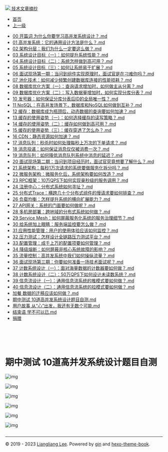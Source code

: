 <!DOCTYPE html>

<html xmlns="http://www.w3.org/1999/xhtml">
<head>
<head>
<meta content="text/html; charset=utf-8" http-equiv="Content-Type"/>
<meta content="width=device-width, initial-scale=1, maximum-scale=1.0, user-scalable=no" name="viewport"/>
<meta content="zh-cn" http-equiv="content-language"/>
<meta content="期中测试  10道高并发系统设计题目自测" name="description"/>
<link href="/static/favicon.png" rel="icon"/>
<title>期中测试  10道高并发系统设计题目自测 </title>
<link href="/static/index.css" rel="stylesheet"/>
<link href="/static/highlight.min.css" rel="stylesheet"/>
<script src="/static/highlight.min.js"></script>
<meta content="Hexo 4.2.0" name="generator"/>

</head>
<body>
<div class="book-container">
<div class="book-sidebar">
<div class="book-brand">
<a href="/">
<img src="/static/favicon.png"/>
<span>技术文章摘抄</span>
</a>
</div>
<div class="book-menu uncollapsible">
<ul class="uncollapsible">
<li><a class="current-tab" href="/">首页</a></li>
<li><a href="../">上一级</a></li>
</ul>
<ul class="uncollapsible">
<li>
<a class="menu-item" href="/%e4%b8%93%e6%a0%8f/%e9%ab%98%e5%b9%b6%e5%8f%91%e7%b3%bb%e7%bb%9f%e8%ae%be%e8%ae%a140%e9%97%ae/00%20%e5%bc%80%e7%af%87%e8%af%8d%20%20%e4%b8%ba%e4%bb%80%e4%b9%88%e4%bd%a0%e8%a6%81%e5%ad%a6%e4%b9%a0%e9%ab%98%e5%b9%b6%e5%8f%91%e7%b3%bb%e7%bb%9f%e8%ae%be%e8%ae%a1%ef%bc%9f.md" id="00 开篇词  为什么你要学习高并发系统设计？.md">00 开篇词  为什么你要学习高并发系统设计？.md</a>
</li>
<li>
<a class="menu-item" href="/%e4%b8%93%e6%a0%8f/%e9%ab%98%e5%b9%b6%e5%8f%91%e7%b3%bb%e7%bb%9f%e8%ae%be%e8%ae%a140%e9%97%ae/01%20%20%e9%ab%98%e5%b9%b6%e5%8f%91%e7%b3%bb%e7%bb%9f%ef%bc%9a%e5%ae%83%e7%9a%84%e9%80%9a%e7%94%a8%e8%ae%be%e8%ae%a1%e6%96%b9%e6%b3%95%e6%98%af%e4%bb%80%e4%b9%88%ef%bc%9f.md" id="01  高并发系统：它的通用设计方法是什么？.md">01  高并发系统：它的通用设计方法是什么？.md</a>
</li>
<li>
<a class="menu-item" href="/%e4%b8%93%e6%a0%8f/%e9%ab%98%e5%b9%b6%e5%8f%91%e7%b3%bb%e7%bb%9f%e8%ae%be%e8%ae%a140%e9%97%ae/02%20%20%e6%9e%b6%e6%9e%84%e5%88%86%e5%b1%82%ef%bc%9a%e6%88%91%e4%bb%ac%e4%b8%ba%e4%bb%80%e4%b9%88%e4%b8%80%e5%ae%9a%e8%a6%81%e8%bf%99%e4%b9%88%e5%81%9a%ef%bc%9f.md" id="02  架构分层：我们为什么一定要这么做？.md">02  架构分层：我们为什么一定要这么做？.md</a>
</li>
<li>
<a class="menu-item" href="/%e4%b8%93%e6%a0%8f/%e9%ab%98%e5%b9%b6%e5%8f%91%e7%b3%bb%e7%bb%9f%e8%ae%be%e8%ae%a140%e9%97%ae/03%20%20%e7%b3%bb%e7%bb%9f%e8%ae%be%e8%ae%a1%e7%9b%ae%e6%a0%87%ef%bc%88%e4%b8%80%ef%bc%89%ef%bc%9a%e5%a6%82%e4%bd%95%e6%8f%90%e5%8d%87%e7%b3%bb%e7%bb%9f%e6%80%a7%e8%83%bd%ef%bc%9f.md" id="03  系统设计目标（一）：如何提升系统性能？.md">03  系统设计目标（一）：如何提升系统性能？.md</a>
</li>
<li>
<a class="menu-item" href="/%e4%b8%93%e6%a0%8f/%e9%ab%98%e5%b9%b6%e5%8f%91%e7%b3%bb%e7%bb%9f%e8%ae%be%e8%ae%a140%e9%97%ae/04%20%20%e7%b3%bb%e7%bb%9f%e8%ae%be%e8%ae%a1%e7%9b%ae%e6%a0%87%ef%bc%88%e4%ba%8c%ef%bc%89%ef%bc%9a%e7%b3%bb%e7%bb%9f%e6%80%8e%e6%a0%b7%e5%81%9a%e5%88%b0%e9%ab%98%e5%8f%af%e7%94%a8%ef%bc%9f.md" id="04  系统设计目标（二）：系统怎样做到高可用？.md">04  系统设计目标（二）：系统怎样做到高可用？.md</a>
</li>
<li>
<a class="menu-item" href="/%e4%b8%93%e6%a0%8f/%e9%ab%98%e5%b9%b6%e5%8f%91%e7%b3%bb%e7%bb%9f%e8%ae%be%e8%ae%a140%e9%97%ae/05%20%20%e7%b3%bb%e7%bb%9f%e8%ae%be%e8%ae%a1%e7%9b%ae%e6%a0%87%ef%bc%88%e4%b8%89%ef%bc%89%ef%bc%9a%e5%a6%82%e4%bd%95%e8%ae%a9%e7%b3%bb%e7%bb%9f%e6%98%93%e4%ba%8e%e6%89%a9%e5%b1%95%ef%bc%9f.md" id="05  系统设计目标（三）：如何让系统易于扩展？.md">05  系统设计目标（三）：如何让系统易于扩展？.md</a>
</li>
<li>
<a class="menu-item" href="/%e4%b8%93%e6%a0%8f/%e9%ab%98%e5%b9%b6%e5%8f%91%e7%b3%bb%e7%bb%9f%e8%ae%be%e8%ae%a140%e9%97%ae/06%20%20%e9%9d%a2%e8%af%95%e7%8e%b0%e5%9c%ba%e7%ac%ac%e4%b8%80%e6%9c%9f%ef%bc%9a%e5%bd%93%e9%97%ae%e5%88%b0%e7%bb%84%e4%bb%b6%e5%ae%9e%e7%8e%b0%e5%8e%9f%e7%90%86%e6%97%b6%ef%bc%8c%e9%9d%a2%e8%af%95%e5%ae%98%e6%98%af%e5%9c%a8%e5%88%81%e9%9a%be%e4%bd%a0%e5%90%97%ef%bc%9f.md" id="06  面试现场第一期：当问到组件实现原理时，面试官是在刁难你吗？.md">06  面试现场第一期：当问到组件实现原理时，面试官是在刁难你吗？.md</a>
</li>
<li>
<a class="menu-item" href="/%e4%b8%93%e6%a0%8f/%e9%ab%98%e5%b9%b6%e5%8f%91%e7%b3%bb%e7%bb%9f%e8%ae%be%e8%ae%a140%e9%97%ae/07%20%20%e6%b1%a0%e5%8c%96%e6%8a%80%e6%9c%af%ef%bc%9a%e5%a6%82%e4%bd%95%e5%87%8f%e5%b0%91%e9%a2%91%e7%b9%81%e5%88%9b%e5%bb%ba%e6%95%b0%e6%8d%ae%e5%ba%93%e8%bf%9e%e6%8e%a5%e7%9a%84%e6%80%a7%e8%83%bd%e6%8d%9f%e8%80%97%ef%bc%9f.md" id="07  池化技术：如何减少频繁创建数据库连接的性能损耗？.md">07  池化技术：如何减少频繁创建数据库连接的性能损耗？.md</a>
</li>
<li>
<a class="menu-item" href="/%e4%b8%93%e6%a0%8f/%e9%ab%98%e5%b9%b6%e5%8f%91%e7%b3%bb%e7%bb%9f%e8%ae%be%e8%ae%a140%e9%97%ae/08%20%20%e6%95%b0%e6%8d%ae%e5%ba%93%e4%bc%98%e5%8c%96%e6%96%b9%e6%a1%88%ef%bc%88%e4%b8%80%ef%bc%89%ef%bc%9a%e6%9f%a5%e8%af%a2%e8%af%b7%e6%b1%82%e5%a2%9e%e5%8a%a0%e6%97%b6%ef%bc%8c%e5%a6%82%e4%bd%95%e5%81%9a%e4%b8%bb%e4%bb%8e%e5%88%86%e7%a6%bb%ef%bc%9f.md" id="08  数据库优化方案（一）：查询请求增加时，如何做主从分离？.md">08  数据库优化方案（一）：查询请求增加时，如何做主从分离？.md</a>
</li>
<li>
<a class="menu-item" href="/%e4%b8%93%e6%a0%8f/%e9%ab%98%e5%b9%b6%e5%8f%91%e7%b3%bb%e7%bb%9f%e8%ae%be%e8%ae%a140%e9%97%ae/09%20%20%e6%95%b0%e6%8d%ae%e5%ba%93%e4%bc%98%e5%8c%96%e6%96%b9%e6%a1%88%ef%bc%88%e4%ba%8c%ef%bc%89%ef%bc%9a%e5%86%99%e5%85%a5%e6%95%b0%e6%8d%ae%e9%87%8f%e5%a2%9e%e5%8a%a0%e6%97%b6%ef%bc%8c%e5%a6%82%e4%bd%95%e5%ae%9e%e7%8e%b0%e5%88%86%e5%ba%93%e5%88%86%e8%a1%a8%ef%bc%9f.md" id="09  数据库优化方案（二）：写入数据量增加时，如何实现分库分表？.md">09  数据库优化方案（二）：写入数据量增加时，如何实现分库分表？.md</a>
</li>
<li>
<a class="menu-item" href="/%e4%b8%93%e6%a0%8f/%e9%ab%98%e5%b9%b6%e5%8f%91%e7%b3%bb%e7%bb%9f%e8%ae%be%e8%ae%a140%e9%97%ae/10%20%20%e5%8f%91%e5%8f%b7%e5%99%a8%ef%bc%9a%e5%a6%82%e4%bd%95%e4%bf%9d%e8%af%81%e5%88%86%e5%ba%93%e5%88%86%e8%a1%a8%e5%90%8eID%e7%9a%84%e5%85%a8%e5%b1%80%e5%94%af%e4%b8%80%e6%80%a7%ef%bc%9f.md" id="10  发号器：如何保证分库分表后ID的全局唯一性？.md">10  发号器：如何保证分库分表后ID的全局唯一性？.md</a>
</li>
<li>
<a class="menu-item" href="/%e4%b8%93%e6%a0%8f/%e9%ab%98%e5%b9%b6%e5%8f%91%e7%b3%bb%e7%bb%9f%e8%ae%be%e8%ae%a140%e9%97%ae/11%20%20NoSQL%ef%bc%9a%e5%9c%a8%e9%ab%98%e5%b9%b6%e5%8f%91%e5%9c%ba%e6%99%af%e4%b8%8b%ef%bc%8c%e6%95%b0%e6%8d%ae%e5%ba%93%e5%92%8cNoSQL%e5%a6%82%e4%bd%95%e5%81%9a%e5%88%b0%e4%ba%92%e8%a1%a5%ef%bc%9f.md" id="11  NoSQL：在高并发场景下，数据库和NoSQL如何做到互补？.md">11  NoSQL：在高并发场景下，数据库和NoSQL如何做到互补？.md</a>
</li>
<li>
<a class="menu-item" href="/%e4%b8%93%e6%a0%8f/%e9%ab%98%e5%b9%b6%e5%8f%91%e7%b3%bb%e7%bb%9f%e8%ae%be%e8%ae%a140%e9%97%ae/12%20%20%e7%bc%93%e5%ad%98%ef%bc%9a%e6%95%b0%e6%8d%ae%e5%ba%93%e6%88%90%e4%b8%ba%e7%93%b6%e9%a2%88%e5%90%8e%ef%bc%8c%e5%8a%a8%e6%80%81%e6%95%b0%e6%8d%ae%e7%9a%84%e6%9f%a5%e8%af%a2%e8%a6%81%e5%a6%82%e4%bd%95%e5%8a%a0%e9%80%9f%ef%bc%9f.md" id="12  缓存：数据库成为瓶颈后，动态数据的查询要如何加速？.md">12  缓存：数据库成为瓶颈后，动态数据的查询要如何加速？.md</a>
</li>
<li>
<a class="menu-item" href="/%e4%b8%93%e6%a0%8f/%e9%ab%98%e5%b9%b6%e5%8f%91%e7%b3%bb%e7%bb%9f%e8%ae%be%e8%ae%a140%e9%97%ae/13%20%20%e7%bc%93%e5%ad%98%e7%9a%84%e4%bd%bf%e7%94%a8%e5%a7%bf%e5%8a%bf%ef%bc%88%e4%b8%80%ef%bc%89%ef%bc%9a%e5%a6%82%e4%bd%95%e9%80%89%e6%8b%a9%e7%bc%93%e5%ad%98%e7%9a%84%e8%af%bb%e5%86%99%e7%ad%96%e7%95%a5%ef%bc%9f.md" id="13  缓存的使用姿势（一）：如何选择缓存的读写策略？.md">13  缓存的使用姿势（一）：如何选择缓存的读写策略？.md</a>
</li>
<li>
<a class="menu-item" href="/%e4%b8%93%e6%a0%8f/%e9%ab%98%e5%b9%b6%e5%8f%91%e7%b3%bb%e7%bb%9f%e8%ae%be%e8%ae%a140%e9%97%ae/14%20%20%e7%bc%93%e5%ad%98%e7%9a%84%e4%bd%bf%e7%94%a8%e5%a7%bf%e5%8a%bf%ef%bc%88%e4%ba%8c%ef%bc%89%ef%bc%9a%e7%bc%93%e5%ad%98%e5%a6%82%e4%bd%95%e5%81%9a%e5%88%b0%e9%ab%98%e5%8f%af%e7%94%a8%ef%bc%9f.md" id="14  缓存的使用姿势（二）：缓存如何做到高可用？.md">14  缓存的使用姿势（二）：缓存如何做到高可用？.md</a>
</li>
<li>
<a class="menu-item" href="/%e4%b8%93%e6%a0%8f/%e9%ab%98%e5%b9%b6%e5%8f%91%e7%b3%bb%e7%bb%9f%e8%ae%be%e8%ae%a140%e9%97%ae/15%20%20%e7%bc%93%e5%ad%98%e7%9a%84%e4%bd%bf%e7%94%a8%e5%a7%bf%e5%8a%bf%ef%bc%88%e4%b8%89%ef%bc%89%ef%bc%9a%e7%bc%93%e5%ad%98%e7%a9%bf%e9%80%8f%e4%ba%86%e6%80%8e%e4%b9%88%e5%8a%9e%ef%bc%9f.md" id="15  缓存的使用姿势（三）：缓存穿透了怎么办？.md">15  缓存的使用姿势（三）：缓存穿透了怎么办？.md</a>
</li>
<li>
<a class="menu-item" href="/%e4%b8%93%e6%a0%8f/%e9%ab%98%e5%b9%b6%e5%8f%91%e7%b3%bb%e7%bb%9f%e8%ae%be%e8%ae%a140%e9%97%ae/16%20%20CDN%ef%bc%9a%e9%9d%99%e6%80%81%e8%b5%84%e6%ba%90%e5%a6%82%e4%bd%95%e5%8a%a0%e9%80%9f%ef%bc%9f.md" id="16  CDN：静态资源如何加速？.md">16  CDN：静态资源如何加速？.md</a>
</li>
<li>
<a class="menu-item" href="/%e4%b8%93%e6%a0%8f/%e9%ab%98%e5%b9%b6%e5%8f%91%e7%b3%bb%e7%bb%9f%e8%ae%be%e8%ae%a140%e9%97%ae/17%20%20%e6%b6%88%e6%81%af%e9%98%9f%e5%88%97%ef%bc%9a%e7%a7%92%e6%9d%80%e6%97%b6%e5%a6%82%e4%bd%95%e5%a4%84%e7%90%86%e6%af%8f%e7%a7%92%e4%b8%8a%e4%b8%87%e6%ac%a1%e7%9a%84%e4%b8%8b%e5%8d%95%e8%af%b7%e6%b1%82%ef%bc%9f.md" id="17  消息队列：秒杀时如何处理每秒上万次的下单请求？.md">17  消息队列：秒杀时如何处理每秒上万次的下单请求？.md</a>
</li>
<li>
<a class="menu-item" href="/%e4%b8%93%e6%a0%8f/%e9%ab%98%e5%b9%b6%e5%8f%91%e7%b3%bb%e7%bb%9f%e8%ae%be%e8%ae%a140%e9%97%ae/18%20%20%e6%b6%88%e6%81%af%e6%8a%95%e9%80%92%ef%bc%9a%e5%a6%82%e4%bd%95%e4%bf%9d%e8%af%81%e6%b6%88%e6%81%af%e4%bb%85%e4%bb%85%e8%a2%ab%e6%b6%88%e8%b4%b9%e4%b8%80%e6%ac%a1%ef%bc%9f.md" id="18  消息投递：如何保证消息仅仅被消费一次？.md">18  消息投递：如何保证消息仅仅被消费一次？.md</a>
</li>
<li>
<a class="menu-item" href="/%e4%b8%93%e6%a0%8f/%e9%ab%98%e5%b9%b6%e5%8f%91%e7%b3%bb%e7%bb%9f%e8%ae%be%e8%ae%a140%e9%97%ae/19%20%20%e6%b6%88%e6%81%af%e9%98%9f%e5%88%97%ef%bc%9a%e5%a6%82%e4%bd%95%e9%99%8d%e4%bd%8e%e6%b6%88%e6%81%af%e9%98%9f%e5%88%97%e7%b3%bb%e7%bb%9f%e4%b8%ad%e6%b6%88%e6%81%af%e7%9a%84%e5%bb%b6%e8%bf%9f%ef%bc%9f.md" id="19  消息队列：如何降低消息队列系统中消息的延迟？.md">19  消息队列：如何降低消息队列系统中消息的延迟？.md</a>
</li>
<li>
<a class="menu-item" href="/%e4%b8%93%e6%a0%8f/%e9%ab%98%e5%b9%b6%e5%8f%91%e7%b3%bb%e7%bb%9f%e8%ae%be%e8%ae%a140%e9%97%ae/20%20%20%e9%9d%a2%e8%af%95%e7%8e%b0%e5%9c%ba%e7%ac%ac%e4%ba%8c%e6%9c%9f%ef%bc%9a%e5%bd%93%e9%97%ae%e5%88%b0%e9%a1%b9%e7%9b%ae%e7%bb%8f%e5%8e%86%e6%97%b6%ef%bc%8c%e9%9d%a2%e8%af%95%e5%ae%98%e7%a9%b6%e7%ab%9f%e6%83%b3%e8%a6%81%e4%ba%86%e8%a7%a3%e4%bb%80%e4%b9%88%ef%bc%9f.md" id="20  面试现场第二期：当问到项目经历时，面试官究竟想要了解什么？.md">20  面试现场第二期：当问到项目经历时，面试官究竟想要了解什么？.md</a>
</li>
<li>
<a class="menu-item" href="/%e4%b8%93%e6%a0%8f/%e9%ab%98%e5%b9%b6%e5%8f%91%e7%b3%bb%e7%bb%9f%e8%ae%be%e8%ae%a140%e9%97%ae/21%20%20%e7%b3%bb%e7%bb%9f%e6%9e%b6%e6%9e%84%ef%bc%9a%e6%af%8f%e7%a7%921%e4%b8%87%e6%ac%a1%e8%af%b7%e6%b1%82%e7%9a%84%e7%b3%bb%e7%bb%9f%e8%a6%81%e5%81%9a%e6%9c%8d%e5%8a%a1%e5%8c%96%e6%8b%86%e5%88%86%e5%90%97%ef%bc%9f.md" id="21  系统架构：每秒1万次请求的系统要做服务化拆分吗？.md">21  系统架构：每秒1万次请求的系统要做服务化拆分吗？.md</a>
</li>
<li>
<a class="menu-item" href="/%e4%b8%93%e6%a0%8f/%e9%ab%98%e5%b9%b6%e5%8f%91%e7%b3%bb%e7%bb%9f%e8%ae%be%e8%ae%a140%e9%97%ae/22%20%20%e5%be%ae%e6%9c%8d%e5%8a%a1%e6%9e%b6%e6%9e%84%ef%bc%9a%e5%be%ae%e6%9c%8d%e5%8a%a1%e5%8c%96%e5%90%8e%ef%bc%8c%e7%b3%bb%e7%bb%9f%e6%9e%b6%e6%9e%84%e8%a6%81%e5%a6%82%e4%bd%95%e6%94%b9%e9%80%a0%ef%bc%9f.md" id="22  微服务架构：微服务化后，系统架构要如何改造？.md">22  微服务架构：微服务化后，系统架构要如何改造？.md</a>
</li>
<li>
<a class="menu-item" href="/%e4%b8%93%e6%a0%8f/%e9%ab%98%e5%b9%b6%e5%8f%91%e7%b3%bb%e7%bb%9f%e8%ae%be%e8%ae%a140%e9%97%ae/23%20%20RPC%e6%a1%86%e6%9e%b6%ef%bc%9a10%e4%b8%87QPS%e4%b8%8b%e5%a6%82%e4%bd%95%e5%ae%9e%e7%8e%b0%e6%af%ab%e7%a7%92%e7%ba%a7%e7%9a%84%e6%9c%8d%e5%8a%a1%e8%b0%83%e7%94%a8%ef%bc%9f.md" id="23  RPC框架：10万QPS下如何实现毫秒级的服务调用？.md">23  RPC框架：10万QPS下如何实现毫秒级的服务调用？.md</a>
</li>
<li>
<a class="menu-item" href="/%e4%b8%93%e6%a0%8f/%e9%ab%98%e5%b9%b6%e5%8f%91%e7%b3%bb%e7%bb%9f%e8%ae%be%e8%ae%a140%e9%97%ae/24%20%20%e6%b3%a8%e5%86%8c%e4%b8%ad%e5%bf%83%ef%bc%9a%e5%88%86%e5%b8%83%e5%bc%8f%e7%b3%bb%e7%bb%9f%e5%a6%82%e4%bd%95%e5%af%bb%e5%9d%80%ef%bc%9f.md" id="24  注册中心：分布式系统如何寻址？.md">24  注册中心：分布式系统如何寻址？.md</a>
</li>
<li>
<a class="menu-item" href="/%e4%b8%93%e6%a0%8f/%e9%ab%98%e5%b9%b6%e5%8f%91%e7%b3%bb%e7%bb%9f%e8%ae%be%e8%ae%a140%e9%97%ae/25%20%20%e5%88%86%e5%b8%83%e5%bc%8fTrace%ef%bc%9a%e6%a8%aa%e8%b7%a8%e5%87%a0%e5%8d%81%e4%b8%aa%e5%88%86%e5%b8%83%e5%bc%8f%e7%bb%84%e4%bb%b6%e7%9a%84%e6%85%a2%e8%af%b7%e6%b1%82%e8%a6%81%e5%a6%82%e4%bd%95%e6%8e%92%e6%9f%a5%ef%bc%9f.md" id="25  分布式Trace：横跨几十个分布式组件的慢请求要如何排查？.md">25  分布式Trace：横跨几十个分布式组件的慢请求要如何排查？.md</a>
</li>
<li>
<a class="menu-item" href="/%e4%b8%93%e6%a0%8f/%e9%ab%98%e5%b9%b6%e5%8f%91%e7%b3%bb%e7%bb%9f%e8%ae%be%e8%ae%a140%e9%97%ae/26%20%20%e8%b4%9f%e8%bd%bd%e5%9d%87%e8%a1%a1%ef%bc%9a%e6%80%8e%e6%a0%b7%e6%8f%90%e5%8d%87%e7%b3%bb%e7%bb%9f%e7%9a%84%e6%a8%aa%e5%90%91%e6%89%a9%e5%b1%95%e8%83%bd%e5%8a%9b%ef%bc%9f.md" id="26  负载均衡：怎样提升系统的横向扩展能力？.md">26  负载均衡：怎样提升系统的横向扩展能力？.md</a>
</li>
<li>
<a class="menu-item" href="/%e4%b8%93%e6%a0%8f/%e9%ab%98%e5%b9%b6%e5%8f%91%e7%b3%bb%e7%bb%9f%e8%ae%be%e8%ae%a140%e9%97%ae/27%20%20API%e7%bd%91%e5%85%b3%ef%bc%9a%e7%b3%bb%e7%bb%9f%e7%9a%84%e9%97%a8%e9%9d%a2%e8%a6%81%e5%a6%82%e4%bd%95%e5%81%9a%e5%91%a2%ef%bc%9f.md" id="27  API网关：系统的门面要如何做呢？.md">27  API网关：系统的门面要如何做呢？.md</a>
</li>
<li>
<a class="menu-item" href="/%e4%b8%93%e6%a0%8f/%e9%ab%98%e5%b9%b6%e5%8f%91%e7%b3%bb%e7%bb%9f%e8%ae%be%e8%ae%a140%e9%97%ae/28%20%20%e5%a4%9a%e6%9c%ba%e6%88%bf%e9%83%a8%e7%bd%b2%ef%bc%9a%e8%b7%a8%e5%9c%b0%e5%9f%9f%e7%9a%84%e5%88%86%e5%b8%83%e5%bc%8f%e7%b3%bb%e7%bb%9f%e5%a6%82%e4%bd%95%e5%81%9a%ef%bc%9f.md" id="28  多机房部署：跨地域的分布式系统如何做？.md">28  多机房部署：跨地域的分布式系统如何做？.md</a>
</li>
<li>
<a class="menu-item" href="/%e4%b8%93%e6%a0%8f/%e9%ab%98%e5%b9%b6%e5%8f%91%e7%b3%bb%e7%bb%9f%e8%ae%be%e8%ae%a140%e9%97%ae/29%20%20Service%20Mesh%ef%bc%9a%e5%a6%82%e4%bd%95%e5%b1%8f%e8%94%bd%e6%9c%8d%e5%8a%a1%e5%8c%96%e7%b3%bb%e7%bb%9f%e7%9a%84%e6%9c%8d%e5%8a%a1%e6%b2%bb%e7%90%86%e7%bb%86%e8%8a%82%ef%bc%9f.md" id="29  Service Mesh：如何屏蔽服务化系统的服务治理细节？.md">29  Service Mesh：如何屏蔽服务化系统的服务治理细节？.md</a>
</li>
<li>
<a class="menu-item" href="/%e4%b8%93%e6%a0%8f/%e9%ab%98%e5%b9%b6%e5%8f%91%e7%b3%bb%e7%bb%9f%e8%ae%be%e8%ae%a140%e9%97%ae/30%20%20%e7%bb%99%e7%b3%bb%e7%bb%9f%e5%8a%a0%e4%b8%8a%e7%9c%bc%e7%9d%9b%ef%bc%9a%e6%9c%8d%e5%8a%a1%e7%ab%af%e7%9b%91%e6%8e%a7%e8%a6%81%e6%80%8e%e4%b9%88%e5%81%9a%ef%bc%9f.md" id="30  给系统加上眼睛：服务端监控要怎么做？.md">30  给系统加上眼睛：服务端监控要怎么做？.md</a>
</li>
<li>
<a class="menu-item" href="/%e4%b8%93%e6%a0%8f/%e9%ab%98%e5%b9%b6%e5%8f%91%e7%b3%bb%e7%bb%9f%e8%ae%be%e8%ae%a140%e9%97%ae/31%20%20%e5%ba%94%e7%94%a8%e6%80%a7%e8%83%bd%e7%ae%a1%e7%90%86%ef%bc%9a%e7%94%a8%e6%88%b7%e7%9a%84%e4%bd%bf%e7%94%a8%e4%bd%93%e9%aa%8c%e5%ba%94%e8%af%a5%e5%a6%82%e4%bd%95%e7%9b%91%e6%8e%a7%ef%bc%9f.md" id="31  应用性能管理：用户的使用体验应该如何监控？.md">31  应用性能管理：用户的使用体验应该如何监控？.md</a>
</li>
<li>
<a class="menu-item" href="/%e4%b8%93%e6%a0%8f/%e9%ab%98%e5%b9%b6%e5%8f%91%e7%b3%bb%e7%bb%9f%e8%ae%be%e8%ae%a140%e9%97%ae/32%20%20%e5%8e%8b%e5%8a%9b%e6%b5%8b%e8%af%95%ef%bc%9a%e6%80%8e%e6%a0%b7%e8%ae%be%e8%ae%a1%e5%85%a8%e9%93%be%e8%b7%af%e5%8e%8b%e5%8a%9b%e6%b5%8b%e8%af%95%e5%b9%b3%e5%8f%b0%ef%bc%9f.md" id="32  压力测试：怎样设计全链路压力测试平台？.md">32  压力测试：怎样设计全链路压力测试平台？.md</a>
</li>
<li>
<a class="menu-item" href="/%e4%b8%93%e6%a0%8f/%e9%ab%98%e5%b9%b6%e5%8f%91%e7%b3%bb%e7%bb%9f%e8%ae%be%e8%ae%a140%e9%97%ae/33%20%20%e9%85%8d%e7%bd%ae%e7%ae%a1%e7%90%86%ef%bc%9a%e6%88%90%e5%8d%83%e4%b8%8a%e4%b8%87%e7%9a%84%e9%85%8d%e7%bd%ae%e9%a1%b9%e8%a6%81%e5%a6%82%e4%bd%95%e7%ae%a1%e7%90%86%ef%bc%9f.md" id="33  配置管理：成千上万的配置项要如何管理？.md">33  配置管理：成千上万的配置项要如何管理？.md</a>
</li>
<li>
<a class="menu-item" href="/%e4%b8%93%e6%a0%8f/%e9%ab%98%e5%b9%b6%e5%8f%91%e7%b3%bb%e7%bb%9f%e8%ae%be%e8%ae%a140%e9%97%ae/34%20%20%e9%99%8d%e7%ba%a7%e7%86%94%e6%96%ad%ef%bc%9a%e5%a6%82%e4%bd%95%e5%b1%8f%e8%94%bd%e9%9d%9e%e6%a0%b8%e5%bf%83%e7%b3%bb%e7%bb%9f%e6%95%85%e9%9a%9c%e7%9a%84%e5%bd%b1%e5%93%8d%ef%bc%9f.md" id="34  降级熔断：如何屏蔽非核心系统故障的影响？.md">34  降级熔断：如何屏蔽非核心系统故障的影响？.md</a>
</li>
<li>
<a class="menu-item" href="/%e4%b8%93%e6%a0%8f/%e9%ab%98%e5%b9%b6%e5%8f%91%e7%b3%bb%e7%bb%9f%e8%ae%be%e8%ae%a140%e9%97%ae/35%20%20%e6%b5%81%e9%87%8f%e6%8e%a7%e5%88%b6%ef%bc%9a%e9%ab%98%e5%b9%b6%e5%8f%91%e7%b3%bb%e7%bb%9f%e4%b8%ad%e6%88%91%e4%bb%ac%e5%a6%82%e4%bd%95%e6%93%8d%e7%ba%b5%e6%b5%81%e9%87%8f%ef%bc%9f.md" id="35  流量控制：高并发系统中我们如何操纵流量？.md">35  流量控制：高并发系统中我们如何操纵流量？.md</a>
</li>
<li>
<a class="menu-item" href="/%e4%b8%93%e6%a0%8f/%e9%ab%98%e5%b9%b6%e5%8f%91%e7%b3%bb%e7%bb%9f%e8%ae%be%e8%ae%a140%e9%97%ae/36%20%20%e9%9d%a2%e8%af%95%e7%8e%b0%e5%9c%ba%e7%ac%ac%e4%b8%89%e6%9c%9f%ef%bc%9a%e4%bd%a0%e8%a6%81%e5%a6%82%e4%bd%95%e5%87%86%e5%a4%87%e4%b8%80%e5%9c%ba%e6%8a%80%e6%9c%af%e9%9d%a2%e8%af%95%e5%91%a2%ef%bc%9f.md" id="36  面试现场第三期：你要如何准备一场技术面试呢？.md">36  面试现场第三期：你要如何准备一场技术面试呢？.md</a>
</li>
<li>
<a class="menu-item" href="/%e4%b8%93%e6%a0%8f/%e9%ab%98%e5%b9%b6%e5%8f%91%e7%b3%bb%e7%bb%9f%e8%ae%be%e8%ae%a140%e9%97%ae/37%20%20%e8%ae%a1%e6%95%b0%e7%b3%bb%e7%bb%9f%e8%ae%be%e8%ae%a1%ef%bc%88%e4%b8%80%ef%bc%89%ef%bc%9a%e9%9d%a2%e5%af%b9%e6%b5%b7%e9%87%8f%e6%95%b0%e6%8d%ae%e7%9a%84%e8%ae%a1%e6%95%b0%e5%99%a8%e8%a6%81%e5%a6%82%e4%bd%95%e5%81%9a%ef%bc%9f.md" id="37  计数系统设计（一）：面对海量数据的计数器要如何做？.md">37  计数系统设计（一）：面对海量数据的计数器要如何做？.md</a>
</li>
<li>
<a class="menu-item" href="/%e4%b8%93%e6%a0%8f/%e9%ab%98%e5%b9%b6%e5%8f%91%e7%b3%bb%e7%bb%9f%e8%ae%be%e8%ae%a140%e9%97%ae/38%20%20%e8%ae%a1%e6%95%b0%e7%b3%bb%e7%bb%9f%e8%ae%be%e8%ae%a1%ef%bc%88%e4%ba%8c%ef%bc%89%ef%bc%9a50%e4%b8%87QPS%e4%b8%8b%e5%a6%82%e4%bd%95%e8%ae%be%e8%ae%a1%e6%9c%aa%e8%af%bb%e6%95%b0%e7%b3%bb%e7%bb%9f%ef%bc%9f.md" id="38  计数系统设计（二）：50万QPS下如何设计未读数系统？.md">38  计数系统设计（二）：50万QPS下如何设计未读数系统？.md</a>
</li>
<li>
<a class="menu-item" href="/%e4%b8%93%e6%a0%8f/%e9%ab%98%e5%b9%b6%e5%8f%91%e7%b3%bb%e7%bb%9f%e8%ae%be%e8%ae%a140%e9%97%ae/39%20%20%e4%bf%a1%e6%81%af%e6%b5%81%e8%ae%be%e8%ae%a1%ef%bc%88%e4%b8%80%ef%bc%89%ef%bc%9a%e9%80%9a%e7%94%a8%e4%bf%a1%e6%81%af%e6%b5%81%e7%b3%bb%e7%bb%9f%e7%9a%84%e6%8e%a8%e6%a8%a1%e5%bc%8f%e8%a6%81%e5%a6%82%e4%bd%95%e5%81%9a%ef%bc%9f.md" id="39  信息流设计（一）：通用信息流系统的推模式要如何做？.md">39  信息流设计（一）：通用信息流系统的推模式要如何做？.md</a>
</li>
<li>
<a class="menu-item" href="/%e4%b8%93%e6%a0%8f/%e9%ab%98%e5%b9%b6%e5%8f%91%e7%b3%bb%e7%bb%9f%e8%ae%be%e8%ae%a140%e9%97%ae/40%20%20%e4%bf%a1%e6%81%af%e6%b5%81%e8%ae%be%e8%ae%a1%ef%bc%88%e4%ba%8c%ef%bc%89%ef%bc%9a%e9%80%9a%e7%94%a8%e4%bf%a1%e6%81%af%e6%b5%81%e7%b3%bb%e7%bb%9f%e7%9a%84%e6%8b%89%e6%a8%a1%e5%bc%8f%e8%a6%81%e5%a6%82%e4%bd%95%e5%81%9a%ef%bc%9f.md" id="40  信息流设计（二）：通用信息流系统的拉模式要如何做？.md">40  信息流设计（二）：通用信息流系统的拉模式要如何做？.md</a>
</li>
<li>
<a class="menu-item" href="/%e4%b8%93%e6%a0%8f/%e9%ab%98%e5%b9%b6%e5%8f%91%e7%b3%bb%e7%bb%9f%e8%ae%be%e8%ae%a140%e9%97%ae/%e5%8a%a0%e9%a4%90%20%20%e6%95%b0%e6%8d%ae%e7%9a%84%e8%bf%81%e7%a7%bb%e5%ba%94%e8%af%a5%e5%a6%82%e4%bd%95%e5%81%9a%ef%bc%9f.md" id="加餐  数据的迁移应该如何做？.md">加餐  数据的迁移应该如何做？.md</a>
</li>
<li>
<a class="menu-item" href="/%e4%b8%93%e6%a0%8f/%e9%ab%98%e5%b9%b6%e5%8f%91%e7%b3%bb%e7%bb%9f%e8%ae%be%e8%ae%a140%e9%97%ae/%e6%9c%9f%e4%b8%ad%e6%b5%8b%e8%af%95%20%2010%e9%81%93%e9%ab%98%e5%b9%b6%e5%8f%91%e7%b3%bb%e7%bb%9f%e8%ae%be%e8%ae%a1%e9%a2%98%e7%9b%ae%e8%87%aa%e6%b5%8b.md" id="期中测试  10道高并发系统设计题目自测.md">期中测试  10道高并发系统设计题目自测.md</a>
</li>
<li>
<a class="menu-item" href="/%e4%b8%93%e6%a0%8f/%e9%ab%98%e5%b9%b6%e5%8f%91%e7%b3%bb%e7%bb%9f%e8%ae%be%e8%ae%a140%e9%97%ae/%e7%94%a8%e6%88%b7%e6%95%85%e4%ba%8b%20%20%e4%bb%8e%e2%80%9c%e5%bf%83%e2%80%9d%e5%87%ba%e5%8f%91%ef%bc%8c%e6%88%91%e8%bf%98%e6%9c%89%e6%97%a0%e6%95%b0%e4%b8%aa%e5%8f%af%e8%83%bd.md" id="用户故事  从“心”出发，我还有无数个可能.md">用户故事  从“心”出发，我还有无数个可能.md</a>
</li>
<li>
<a class="menu-item" href="/%e4%b8%93%e6%a0%8f/%e9%ab%98%e5%b9%b6%e5%8f%91%e7%b3%bb%e7%bb%9f%e8%ae%be%e8%ae%a140%e9%97%ae/%e7%bb%93%e6%9d%9f%e8%af%ad%20%20%e5%ad%a6%e4%b8%8d%e5%8f%af%e4%bb%a5%e5%b7%b2.md" id="结束语  学不可以已.md">结束语  学不可以已.md</a>
</li>
<li><a href="/assets/捐赠.md">捐赠</a></li>
</ul>
</div>
</div>
<div class="sidebar-toggle" onclick="sidebar_toggle()" onmouseleave="remove_inner()" onmouseover="add_inner()">
<div class="sidebar-toggle-inner"></div>
</div>
<div class="off-canvas-content">
<div class="columns">
<div class="column col-12 col-lg-12">
<div class="book-navbar">
<header class="navbar">
<section class="navbar-section">
<a onclick="open_sidebar()">
<i class="icon icon-menu"></i>
</a>
</section>
</header>
</div>
<div class="book-content" style="max-width: 960px; margin: 0 auto;
    overflow-x: auto;
    overflow-y: hidden;">
<div class="book-post">

<p align="center" id="tip"></p>
<h1 class="title" data-id="期中测试  10道高并发系统设计题目自测" id="title">期中测试  10道高并发系统设计题目自测</h1>
<div><p><img alt="img" src="assets/0de41d53c767f04149c365014e53bbc9.jpg"/></p>
<p><img alt="img" src="assets/f796908199f0a63d4111505cac892482.jpg"/></p>
<p><img alt="img" src="assets/618f33da857e9180302feca801826496.jpg"/></p>
<p><img alt="img" src="assets/f9a1d75d3d1df97ee1ddfd6cc313a6af.jpg"/></p>
<p><img alt="img" src="assets/096ceab6ed7e91d6fd8b465a6829d4d2.jpg"/></p>
<p><img alt="img" src="assets/507bce509859f34f3b70a4e07844dea9.jpg"/></p>
</div>
</div>
<div>
<div id="prePage" style="float: left">
</div>
<div id="nextPage" style="float: right">
</div>
</div>
</div>
</div>
</div>
<div class="copyright">
<hr/>
<p>© 2019 - 2023 <a href="/cdn-cgi/l/email-protection#6c00000055585d5d5c5b2c0b010d0500420f0301" target="_blank">Liangliang Lee</a>.
                    Powered by <a href="https://github.com/gin-gonic/gin" target="_blank">gin</a> and <a href="https://github.com/kaiiiz/hexo-theme-book" target="_blank">hexo-theme-book</a>.</p>
</div>
</div>
<a class="off-canvas-overlay" onclick="hide_canvas()"></a>
</div>
<script>(function(){function c(){var b=a.contentDocument||a.contentWindow.document;if(b){var d=b.createElement('script');d.innerHTML="window.__CF$cv$params={r:'8f11ed437aa2dd38',t:'MTczNDA1MDY3OC4wMDAwMDA='};var a=document.createElement('script');a.nonce='';a.src='/cdn-cgi/challenge-platform/scripts/jsd/main.js';document.getElementsByTagName('head')[0].appendChild(a);";b.getElementsByTagName('head')[0].appendChild(d)}}if(document.body){var a=document.createElement('iframe');a.height=1;a.width=1;a.style.position='absolute';a.style.top=0;a.style.left=0;a.style.border='none';a.style.visibility='hidden';document.body.appendChild(a);if('loading'!==document.readyState)c();else if(window.addEventListener)document.addEventListener('DOMContentLoaded',c);else{var e=document.onreadystatechange||function(){};document.onreadystatechange=function(b){e(b);'loading'!==document.readyState&&(document.onreadystatechange=e,c())}}}})();</script></body>

<script src="/static/index.js"></script>
</head></html>
